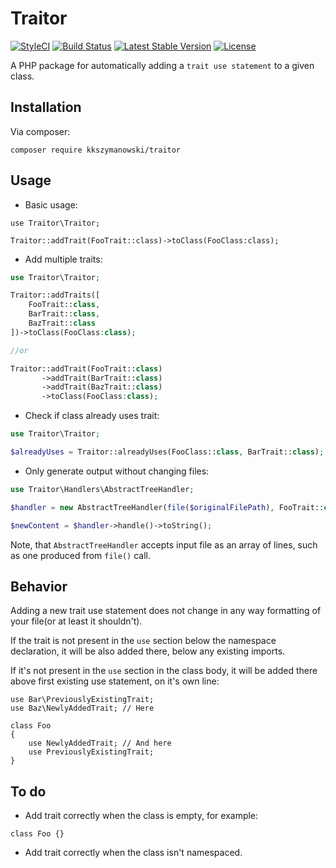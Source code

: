 # Traitor
[![StyleCI](https://styleci.io/repos/60994435/shield?style=flat)](https://styleci.io/repos/60994435)
[![Build Status](https://travis-ci.org/KKSzymanowski/Traitor.svg?branch=master)](https://travis-ci.org/KKSzymanowski/Traitor)
[![Latest Stable Version](https://poser.pugx.org/kkszymanowski/traitor/v/stable)](https://packagist.org/packages/kkszymanowski/traitor)
[![License](https://poser.pugx.org/kkszymanowski/traitor/license)](https://packagist.org/packages/kkszymanowski/traitor)

A PHP package for automatically adding a `trait use statement` to a given class.

## Installation
Via composer:
```
composer require kkszymanowski/traitor
```

## Usage
- Basic usage:
```
use Traitor\Traitor;

Traitor::addTrait(FooTrait::class)->toClass(FooClass:class);
```
- Add multiple traits:
```php
use Traitor\Traitor;

Traitor::addTraits([
    FooTrait::class,
    BarTrait::class,
    BazTrait::class
])->toClass(FooClass:class);

//or

Traitor::addTrait(FooTrait::class)
       ->addTrait(BarTrait::class)
       ->addTrait(BazTrait::class)
       ->toClass(FooClass:class);
```
- Check if class already uses trait:
```php
use Traitor\Traitor;

$alreadyUses = Traitor::alreadyUses(FooClass::class, BarTrait::class);
```
- Only generate output without changing files:
```php
use Traitor\Handlers\AbstractTreeHandler;

$handler = new AbstractTreeHandler(file($originalFilePath), FooTrait::class, BarClass::class);

$newContent = $handler->handle()->toString();
```
Note, that `AbstractTreeHandler` accepts input file as an array of lines, such as one produced from `file()` call.

## Behavior
Adding a new trait use statement does not change in any way formatting of your file(or at least it shouldn't).

If the trait is not present in the `use` section below the namespace declaration, it will be also added there, below any existing imports.

If it's not present in the `use` section in the class body, it will be added there above first existing use statement, on it's own line:
```
use Bar\PreviouslyExistingTrait;
use Baz\NewlyAddedTrait; // Here

class Foo
{
    use NewlyAddedTrait; // And here
    use PreviouslyExistingTrait;
}
```

## To do
- Add trait correctly when the class is empty, for example:
```
class Foo {}
```

- Add trait correctly when the class isn't namespaced.

